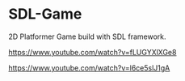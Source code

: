 # SDL-Game
2D Platformer Game build with SDL framework.

https://www.youtube.com/watch?v=fLUGYXlXGe8

https://www.youtube.com/watch?v=l6ce5slJ1gA

